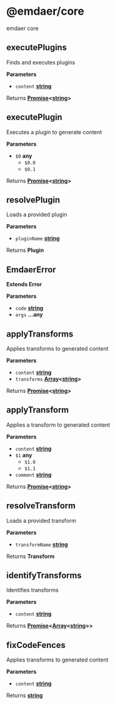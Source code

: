 <!--
  This file was generated by emdaer

  Its template can be found at .emdaer/README.emdaer.md
-->

<h1 id="-emdaer-core">@emdaer/core</h1>
<p>emdaer core</p>
<!-- Generated by documentation.js. Update this documentation by updating the source code. -->
<h2 id="executeplugins">executePlugins</h2>
<p>Finds and executes plugins</p>
<p><strong>Parameters</strong></p>
<ul>
<li><code>content</code> <strong><a href="https://developer.mozilla.org/en-US/docs/Web/JavaScript/Reference/Global_Objects/String">string</a></strong> </li>
</ul>
<p>Returns <strong><a href="https://developer.mozilla.org/en-US/docs/Web/JavaScript/Reference/Global_Objects/Promise">Promise</a>&lt;<a href="https://developer.mozilla.org/en-US/docs/Web/JavaScript/Reference/Global_Objects/String">string</a>&gt;</strong> </p>
<h2 id="executeplugin">executePlugin</h2>
<p>Executes a plugin to generate content</p>
<p><strong>Parameters</strong></p>
<ul>
<li><code>$0</code> <strong>any</strong> <ul>
<li><code>$0.0</code>  </li>
<li><code>$0.1</code>  </li>
</ul>
</li>
</ul>
<p>Returns <strong><a href="https://developer.mozilla.org/en-US/docs/Web/JavaScript/Reference/Global_Objects/Promise">Promise</a>&lt;<a href="https://developer.mozilla.org/en-US/docs/Web/JavaScript/Reference/Global_Objects/String">string</a>&gt;</strong> </p>
<h2 id="resolveplugin">resolvePlugin</h2>
<p>Loads a provided plugin</p>
<p><strong>Parameters</strong></p>
<ul>
<li><code>pluginName</code> <strong><a href="https://developer.mozilla.org/en-US/docs/Web/JavaScript/Reference/Global_Objects/String">string</a></strong> </li>
</ul>
<p>Returns <strong>Plugin</strong> </p>
<h2 id="emdaererror">EmdaerError</h2>
<p><strong>Extends Error</strong></p>
<p><strong>Parameters</strong></p>
<ul>
<li><code>code</code> <strong><a href="https://developer.mozilla.org/en-US/docs/Web/JavaScript/Reference/Global_Objects/String">string</a></strong> </li>
<li><code>args</code> <strong>...any</strong> </li>
</ul>
<h2 id="applytransforms">applyTransforms</h2>
<p>Applies transforms to generated content</p>
<p><strong>Parameters</strong></p>
<ul>
<li><code>content</code> <strong><a href="https://developer.mozilla.org/en-US/docs/Web/JavaScript/Reference/Global_Objects/String">string</a></strong> </li>
<li><code>transforms</code> <strong><a href="https://developer.mozilla.org/en-US/docs/Web/JavaScript/Reference/Global_Objects/Array">Array</a>&lt;<a href="https://developer.mozilla.org/en-US/docs/Web/JavaScript/Reference/Global_Objects/String">string</a>&gt;</strong> </li>
</ul>
<p>Returns <strong><a href="https://developer.mozilla.org/en-US/docs/Web/JavaScript/Reference/Global_Objects/Promise">Promise</a>&lt;<a href="https://developer.mozilla.org/en-US/docs/Web/JavaScript/Reference/Global_Objects/String">string</a>&gt;</strong> </p>
<h2 id="applytransform">applyTransform</h2>
<p>Applies a transform to generated content</p>
<p><strong>Parameters</strong></p>
<ul>
<li><code>content</code> <strong><a href="https://developer.mozilla.org/en-US/docs/Web/JavaScript/Reference/Global_Objects/String">string</a></strong> </li>
<li><code>$1</code> <strong>any</strong> <ul>
<li><code>$1.0</code>  </li>
<li><code>$1.1</code>  </li>
</ul>
</li>
<li><code>comment</code> <strong><a href="https://developer.mozilla.org/en-US/docs/Web/JavaScript/Reference/Global_Objects/String">string</a></strong> </li>
</ul>
<p>Returns <strong><a href="https://developer.mozilla.org/en-US/docs/Web/JavaScript/Reference/Global_Objects/Promise">Promise</a>&lt;<a href="https://developer.mozilla.org/en-US/docs/Web/JavaScript/Reference/Global_Objects/String">string</a>&gt;</strong> </p>
<h2 id="resolvetransform">resolveTransform</h2>
<p>Loads a provided transform</p>
<p><strong>Parameters</strong></p>
<ul>
<li><code>transformName</code> <strong><a href="https://developer.mozilla.org/en-US/docs/Web/JavaScript/Reference/Global_Objects/String">string</a></strong> </li>
</ul>
<p>Returns <strong>Transform</strong> </p>
<h2 id="identifytransforms">identifyTransforms</h2>
<p>Identifies transforms</p>
<p><strong>Parameters</strong></p>
<ul>
<li><code>content</code> <strong><a href="https://developer.mozilla.org/en-US/docs/Web/JavaScript/Reference/Global_Objects/String">string</a></strong> </li>
</ul>
<p>Returns <strong><a href="https://developer.mozilla.org/en-US/docs/Web/JavaScript/Reference/Global_Objects/Promise">Promise</a>&lt;<a href="https://developer.mozilla.org/en-US/docs/Web/JavaScript/Reference/Global_Objects/Array">Array</a>&lt;<a href="https://developer.mozilla.org/en-US/docs/Web/JavaScript/Reference/Global_Objects/String">string</a>&gt;&gt;</strong> </p>
<h2 id="fixcodefences">fixCodeFences</h2>
<p>Applies transforms to generated content</p>
<p><strong>Parameters</strong></p>
<ul>
<li><code>content</code> <strong><a href="https://developer.mozilla.org/en-US/docs/Web/JavaScript/Reference/Global_Objects/String">string</a></strong> </li>
</ul>
<p>Returns <strong><a href="https://developer.mozilla.org/en-US/docs/Web/JavaScript/Reference/Global_Objects/String">string</a></strong> </p>
